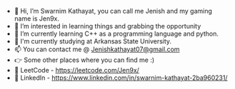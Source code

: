 - 👋 Hi, I’m Swarnim Kathayat, you can call me Jenish and my gaming name is Jen9x.
- 👀 I’m interested in learning things and grabbing the opportunity
- 🌱 I’m currently learning C++ as a programming language and python.
- 💞️ I'm currently studying at Arkansas State University.
- 📫 You can contact me @ Jenishkathayat07@gmail.com
- 👉 Some other places where you can find me :)
- 🖤 LeetCode - https://leetcode.com/Jen9x/
- 💚 LinkedIn - https://www.linkedin.com/in/swarnim-kathayat-2ba960231/

<!---
Jen9x/Jen9x is a ✨ special ✨ repository because its `README.md` (this file) appears on your GitHub profile.
You can click the Preview link to take a look at your changes.
--->
